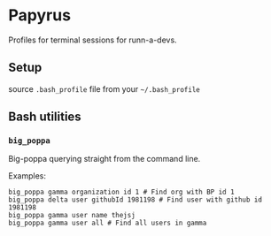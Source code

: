 # Papyrus

Profiles for terminal sessions for runn-a-devs.

## Setup
source `.bash_profile` file from your `~/.bash_profile`

## Bash utilities

### `big_poppa`

Big-poppa querying straight from the command line.

Examples:

```
big_poppa gamma organization id 1 # Find org with BP id 1
big_poppa delta user githubId 1981198 # Find user with github id 1981198
big_poppa gamma user name thejsj
big_poppa gamma user all # Find all users in gamma
```
